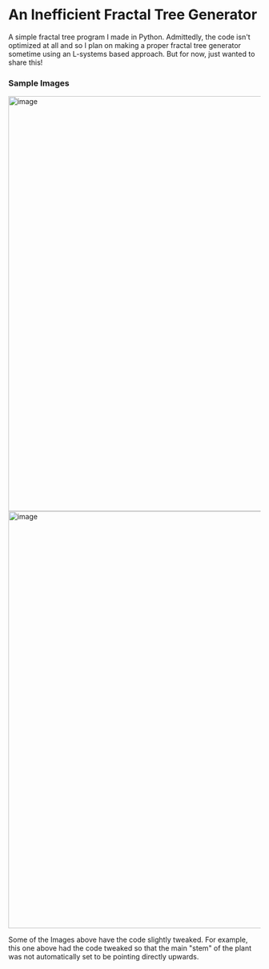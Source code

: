 # An Inefficient Fractal Tree Generator
A simple fractal tree program I made in Python. Admittedly, the code isn't optimized at all and so I plan on making a proper fractal tree generator sometime using an L-systems based approach. But for now, just wanted to share this!

### Sample Images
<img width="830" alt="image" src="https://github.com/user-attachments/assets/e312f7bb-030a-43e5-9e5a-9844fb08adb8" />

<img width="834" alt="image" src="https://github.com/user-attachments/assets/19547ccf-9309-46f6-a3ae-1c6f2e896845" />


Some of the Images above have the code slightly tweaked. For example, this one above had the code tweaked so that the main "stem" of the plant was not automatically set to be pointing directly upwards.
